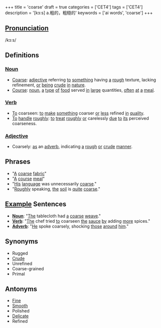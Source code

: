 +++
title = 'coarse'
draft = true
categories = ['CET4']
tags = ['CET4']
description = '[kɔːs] a.粗的，粗糙的'
keywords = ['ai words', 'coarse']
+++

## [Pronunciation](/en/post/pronunciation/)
/kɔːs/

## Definitions
### [Noun](/en/post/noun/)
- [Coarse](/en/post/coarse/): [adjective](/en/post/adjective/) referring [to](/en/post/to/) [something](/en/post/something/) having [a](/en/post/a/) [rough](/en/post/rough/) texture, lacking refinement, [or](/en/post/or/) [being](/en/post/being/) [crude](/en/post/crude/) [in](/en/post/in/) [nature](/en/post/nature/).
- [Course](/en/post/course/): [noun](/en/post/noun/), [a](/en/post/a/) [type](/en/post/type/) [of](/en/post/of/) [food](/en/post/food/) served [in](/en/post/in/) [large](/en/post/large/) quantities, [often](/en/post/often/) [at](/en/post/at/) [a](/en/post/a/) [meal](/en/post/meal/).

### [Verb](/en/post/verb/)
- [To](/en/post/to/) coarseen: [to](/en/post/to/) [make](/en/post/make/) [something](/en/post/something/) coarser [or](/en/post/or/) [less](/en/post/less/) refined [in](/en/post/in/) [quality](/en/post/quality/).
- [To](/en/post/to/) [handle](/en/post/handle/) [roughly](/en/post/roughly/): [to](/en/post/to/) [treat](/en/post/treat/) [roughly](/en/post/roughly/) [or](/en/post/or/) carelessly [due](/en/post/due/) [to](/en/post/to/) [its](/en/post/its/) perceived coarseness.

### [Adjective](/en/post/adjective/)
- Coarsely: [as](/en/post/as/) an [adverb](/en/post/adverb/), indicating [a](/en/post/a/) [rough](/en/post/rough/) [or](/en/post/or/) [crude](/en/post/crude/) [manner](/en/post/manner/).

## Phrases
- "[A](/en/post/a/) [coarse](/en/post/coarse/) [fabric](/en/post/fabric/)"
- "[A](/en/post/a/) [course](/en/post/course/) [meal](/en/post/meal/)"
- "[His](/en/post/his/) [language](/en/post/language/) was unnecessarily [coarse](/en/post/coarse/)."
- "[Roughly](/en/post/roughly/) speaking, [the](/en/post/the/) [soil](/en/post/soil/) is [quite](/en/post/quite/) [coarse](/en/post/coarse/)."

## [Example](/en/post/example/) Sentences
- **[Noun](/en/post/noun/)**: "[The](/en/post/the/) tablecloth had [a](/en/post/a/) [coarse](/en/post/coarse/) [weave](/en/post/weave/)."
- **[Verb](/en/post/verb/)**: "[The](/en/post/the/) chef tried [to](/en/post/to/) coarseen [the](/en/post/the/) [sauce](/en/post/sauce/) [by](/en/post/by/) adding [more](/en/post/more/) spices."
- **[Adverb](/en/post/adverb/)**: "[He](/en/post/he/) spoke coarsely, shocking [those](/en/post/those/) [around](/en/post/around/) [him](/en/post/him/)."

## Synonyms
- Rugged
- [Crude](/en/post/crude/)
- Unrefined
- Coarse-grained
- Primal

## Antonyms
- [Fine](/en/post/fine/)
- [Smooth](/en/post/smooth/)
- Polished
- [Delicate](/en/post/delicate/)
- Refined
